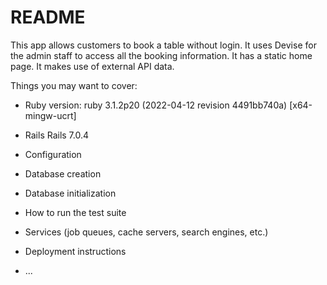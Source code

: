 # README

This app allows customers to book a table without login. It uses Devise for the admin staff to access all the booking information. It has a static home page. It makes use of external API data. 

Things you may want to cover:

* Ruby version: ruby 3.1.2p20 (2022-04-12 revision 4491bb740a) [x64-mingw-ucrt]

* Rails Rails 7.0.4

* Configuration

* Database creation

* Database initialization

* How to run the test suite

* Services (job queues, cache servers, search engines, etc.)

* Deployment instructions

* ...
